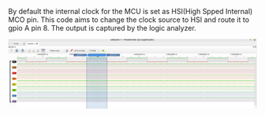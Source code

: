 By default the internal clock for the MCU is set as HSI(High Spped Internal) MCO pin. This code aims to change the clock source to HSI and route it to gpio A pin 8. The output is captured by the logic analyzer.

![clock frequency of 8MHz with prescaler = 4 is measured by the logic analyzer in pulseview](HSE%20Configuration/HSE%20configuration%20logic%20analyzer%20output.png)

